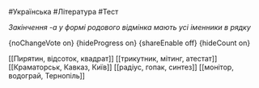 #Українська #Література #Тест

*Закінчення -а у формі родового відмінка мають усі іменники в рядку*

{noChangeVote on}
{hideProgress on}
{shareEnable off}
{hideCount on}

[[Пирятин, відсоток, квадрат]]
[[трикутник, мітинг, атестат]]
[[Краматорськ, Кавказ, Київ]]
[[радіус, гопак, синтез]]
[[монітор, водограй, Тернопіль]]
